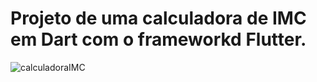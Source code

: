 # Projeto de uma calculadora de IMC em Dart com o frameworkd Flutter.

![calculadoraIMC](https://github.com/lenonpolli/FlutterIMC/assets/107897289/8c4a4bd9-e1a2-48c0-ba7a-58702d597305)

